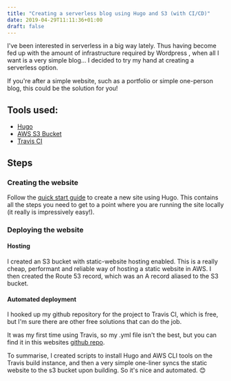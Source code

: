 ```yaml
---
title: "Creating a serverless blog using Hugo and S3 (with CI/CD)"
date: 2019-04-29T11:11:36+01:00
draft: false
---
```


I've been interested in serverless in a big way lately. Thus having become fed up with the amount of infrastructure required by Wordpress , when all I want is a very simple blog... I decided to try my hand at creating a serverless option.

If you're after a simple website, such as a portfolio or simple one-person blog, this could be the solution for you!

## Tools used:
- [Hugo](https://gohugo.io)
- [AWS S3 Bucket](https://aws.amazon.com/s3/)
- [Travis CI](https://travis-ci.org)

## Steps

### Creating the website
Follow the [quick start guide](https://gohugo.io/getting-started/quick-start/) to create a new site using Hugo. This contains all the steps you need to get to a point where you are running the site locally (it really is impressively easy!).

### Deploying the website
#### Hosting
I created an S3 bucket with static-website hosting enabled. This is a really cheap, performant and reliable way of hosting a static website in AWS.
I then created the Route 53 record, which was an A record aliased to the S3 bucket. 

#### Automated deployment
I hooked up my github repository for the project to Travis CI, which is free, but I'm sure there are other free solutions that can do the job.

It was my first time using Travis, so my .yml file isn't the best, but you can find it in this websites [github repo](https://github.com/Harrtron/harleythorne.com).

To summarise, I created scripts to install Hugo and AWS CLI tools on the Travis build instance, and then a very simple one-liner syncs the static website to the s3 bucket upon building. So it's nice and automated. 😊